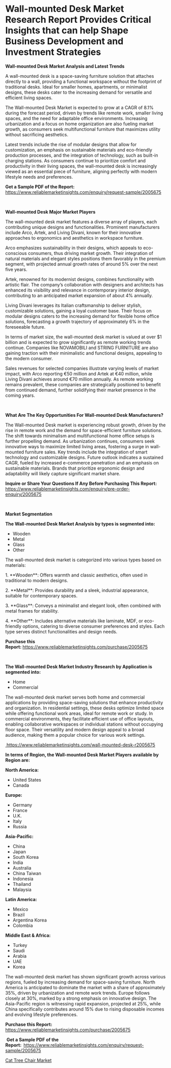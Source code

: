 <p><h1>Wall-mounted Desk Market Research Report Provides Critical Insights that can help Shape Business Development and Investment Strategies</h1></p><p><strong>Wall-mounted Desk Market Analysis and Latest Trends</strong></p>
<p><p>A wall-mounted desk is a space-saving furniture solution that attaches directly to a wall, providing a functional workspace without the footprint of traditional desks. Ideal for smaller homes, apartments, or minimalist designs, these desks cater to the increasing demand for versatile and efficient living spaces.</p><p>The Wall-mounted Desk Market is expected to grow at a CAGR of 8.1% during the forecast period, driven by trends like remote work, smaller living spaces, and the need for adaptable office environments. Increasing urbanization and a focus on home organization are also fueling market growth, as consumers seek multifunctional furniture that maximizes utility without sacrificing aesthetics.</p><p>Latest trends include the rise of modular designs that allow for customization, an emphasis on sustainable materials and eco-friendly production processes, and the integration of technology, such as built-in charging stations. As consumers continue to prioritize comfort and productivity in their living spaces, the wall-mounted desk is increasingly viewed as an essential piece of furniture, aligning perfectly with modern lifestyle needs and preferences.</p></p>
<p><strong>Get a Sample PDF of the Report:&nbsp;</strong> <a href="https://www.reliablemarketinsights.com/enquiry/request-sample/2005675?utm_campaign=3560&utm_medium=2&utm_source=Github&utm_content=ia&utm_term=06042025&utm_id=wall-mounted-desk">https://www.reliablemarketinsights.com/enquiry/request-sample/2005675</a></p>
<p>&nbsp;</p>
<p><strong>Wall-mounted Desk Major Market Players</strong></p>
<p><p>The wall-mounted desk market features a diverse array of players, each contributing unique designs and functionalities. Prominent manufacturers include Arco, Artek, and Living Divani, known for their innovative approaches to ergonomics and aesthetics in workspace furniture.</p><p>Arco emphasizes sustainability in their designs, which appeals to eco-conscious consumers, thus driving market growth. Their integration of natural materials and elegant styles positions them favorably in the premium segment, with projected annual growth rates of around 5% over the next five years.</p><p>Artek, renowned for its modernist designs, combines functionality with artistic flair. The company’s collaboration with designers and architects has enhanced its visibility and relevance in contemporary interior design, contributing to an anticipated market expansion of about 4% annually.</p><p>Living Divani leverages its Italian craftsmanship to deliver stylish, customizable solutions, gaining a loyal customer base. Their focus on modular designs caters to the increasing demand for flexible home office solutions, forecasting a growth trajectory of approximately 6% in the foreseeable future.</p><p>In terms of market size, the wall-mounted desk market is valued at over $1 billion and is expected to grow significantly as remote working trends continue. Companies like NOVAMOBILI and STRING FURNITURE are also gaining traction with their minimalistic and functional designs, appealing to the modern consumer.</p><p>Sales revenues for selected companies illustrate varying levels of market impact, with Arco reporting €50 million and Artek at €40 million, while Living Divani achieves around €70 million annually. As remote working remains prevalent, these companies are strategically positioned to benefit from continued demand, further solidifying their market presence in the coming years.</p></p>
<p>&nbsp;</p>
<p><strong>What Are The Key Opportunities For Wall-mounted Desk Manufacturers?</strong></p>
<p><p>The Wall-mounted Desk market is experiencing robust growth, driven by the rise in remote work and the demand for space-efficient furniture solutions. The shift towards minimalism and multifunctional home office setups is further propelling demand. As urbanization continues, consumers seek innovative ways to maximize limited living areas, fostering a surge in wall-mounted furniture sales. Key trends include the integration of smart technology and customizable designs. Future outlook indicates a sustained CAGR, fueled by increased e-commerce penetration and an emphasis on sustainable materials. Brands that prioritize ergonomic design and adaptability will likely capture significant market share.</p></p>
<p><strong>Inquire or Share Your Questions If Any Before Purchasing This Report:</strong> <a href="https://www.reliablemarketinsights.com/enquiry/pre-order-enquiry/2005675?utm_campaign=3560&utm_medium=2&utm_source=Github&utm_content=ia&utm_term=06042025&utm_id=wall-mounted-desk">https://www.reliablemarketinsights.com/enquiry/pre-order-enquiry/2005675</a></p>
<p>&nbsp;</p>
<p><strong>Market Segmentation</strong></p>
<p><strong>The Wall-mounted Desk Market Analysis by types is segmented into:</strong></p>
<p><ul><li>Wooden</li><li>Metal</li><li>Glass</li><li>Other</li></ul></p>
<p><p>The wall-mounted desk market is categorized into various types based on materials: </p><p>1. **Wooden**: Offers warmth and classic aesthetics, often used in traditional to modern designs.</p><p>   </p><p>2. **Metal**: Provides durability and a sleek, industrial appearance, suitable for contemporary spaces.</p><p>   </p><p>3. **Glass**: Conveys a minimalist and elegant look, often combined with metal frames for stability.</p><p>   </p><p>4. **Other**: Includes alternative materials like laminate, MDF, or eco-friendly options, catering to diverse consumer preferences and styles. Each type serves distinct functionalities and design needs.</p></p>
<p><strong>Purchase this Report:&nbsp;</strong><a href="https://www.reliablemarketinsights.com/purchase/2005675?utm_campaign=3560&utm_medium=2&utm_source=Github&utm_content=ia&utm_term=06042025&utm_id=wall-mounted-desk">https://www.reliablemarketinsights.com/purchase/2005675</a></p>
<p>&nbsp;</p>
<p><strong>The Wall-mounted Desk Market Industry Research by Application is segmented into:</strong></p>
<p><ul><li>Home</li><li>Commercial</li></ul></p>
<p><p>The wall-mounted desk market serves both home and commercial applications by providing space-saving solutions that enhance productivity and organization. In residential settings, these desks optimize limited space while offering functional work areas, ideal for remote work or study. In commercial environments, they facilitate efficient use of office layouts, enabling collaborative workspaces or individual stations without occupying floor space. Their versatility and modern design appeal to a broad audience, making them a popular choice for various work settings.</p></p>
<p><a href="https://www.reliablemarketinsights.com/wall-mounted-desk-r2005675?utm_campaign=3560&utm_medium=2&utm_source=Github&utm_content=ia&utm_term=06042025&utm_id=wall-mounted-desk">&nbsp;https://www.reliablemarketinsights.com/wall-mounted-desk-r2005675</a></p>
<p><strong>In terms of Region, the Wall-mounted Desk Market Players available by Region are:</strong></p>
<p>
    <p> <strong> North America: </strong>
        <ul>
            <li>United States</li>
            <li>Canada</li>
        </ul>
        </p> 
    <p> <strong> Europe: </strong>
        <ul>
            <li>Germany</li>
            <li>France</li>
            <li>U.K.</li>
            <li>Italy</li>
            <li>Russia</li>
        </ul>
        </p> 
    <p> <strong> Asia-Pacific: </strong>
        <ul>
            <li>China</li>
            <li>Japan</li>
            <li>South Korea</li>
            <li>India</li>
            <li>Australia</li>
            <li>China Taiwan</li>
            <li>Indonesia</li>
            <li>Thailand</li>
            <li>Malaysia</li>
        </ul>
        </p> 
    <p> <strong> Latin America: </strong>
        <ul>
            <li>Mexico</li>
            <li>Brazil</li>
            <li>Argentina Korea</li>
            <li>Colombia</li>
        </ul>
        </p> 
    <p> <strong> Middle East & Africa: </strong>
        <ul>
            <li>Turkey</li>
            <li>Saudi</li>
            <li>Arabia</li>
            <li>UAE</li>
            <li>Korea</li>
        </ul>
    </p>
    </p>
<p><p>The wall-mounted desk market has shown significant growth across various regions, fueled by increasing demand for space-saving furniture. North America is anticipated to dominate the market with a share of approximately 35%, driven by urbanization and remote work trends. Europe follows closely at 30%, marked by a strong emphasis on innovative design. The Asia-Pacific region is witnessing rapid expansion, projected at 25%, while China specifically contributes around 15% due to rising disposable incomes and evolving lifestyle preferences.</p></p>
<p><strong>Purchase this Report: </strong><a href="https://www.reliablemarketinsights.com/purchase/2005675?utm_campaign=3560&utm_medium=2&utm_source=Github&utm_content=ia&utm_term=06042025&utm_id=wall-mounted-desk">https://www.reliablemarketinsights.com/purchase/2005675</a></p>
<p>&nbsp;<strong>Get a Sample PDF of the Report:&nbsp;&nbsp;</strong><a href="https://www.reliablemarketinsights.com/enquiry/request-sample/2005675?utm_campaign=3560&utm_medium=2&utm_source=Github&utm_content=ia&utm_term=06042025&utm_id=wall-mounted-desk">https://www.reliablemarketinsights.com/enquiry/request-sample/2005675</a></p>
<p><strong></strong></p>
<p><p><a href="https://github.com/yepezkommakp/Market-Research-Report-List-1/blob/main/cat-tree-chair-market.md?utm_campaign=3560&utm_medium=2&utm_source=Github&utm_content=ia&utm_term=06042025&utm_id=wall-mounted-desk">Cat Tree Chair Market</a></p></p>